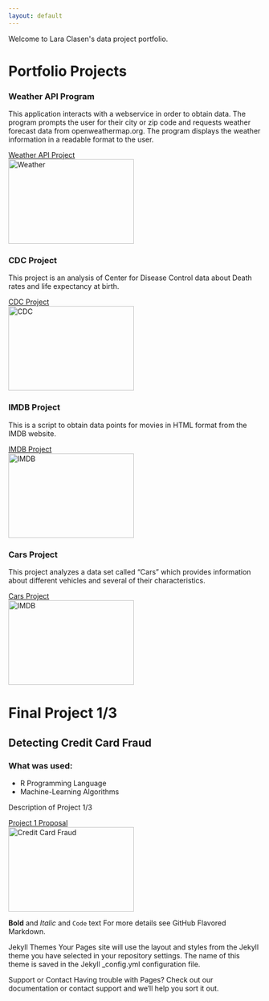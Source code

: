 ```yaml
---
layout: default
---
```


Welcome to Lara Clasen's data project portfolio.

# Portfolio Projects
### Weather API Program
This application interacts with a webservice in order to obtain data. The program prompts the user for their city or zip code and requests weather forecast data from openweathermap.org. The program displays the weather information in a readable format to the user.

[Weather API Project](https://github.com/LLClasen/WeatherAPI)<br/>
<img src="https://openweathermap.org/themes/openweathermap/assets/img/new-history-forecast-bulk.png" width="250" height="168" title="Weather">

### CDC Project
This project is an analysis of Center for Disease Control data about Death rates and life expectancy at birth.

[CDC Project](https://github.com/LLClasen/CDC-Project)<br/>
<img src="https://files.hiv.gov/s3fs-public/cdc-logo-fullframe-internal.jpg" width="250" height="168" title="CDC">


### IMDB Project
This is a script to obtain data points for movies in HTML format from the IMDB website.

[IMDB Project](https://github.com/LLClasen/IMDB-Project)<br/>
<img src="https://pmcvariety.files.wordpress.com/2017/02/imdb1.png" width="250" height="168" title="IMDB">

### Cars Project
This project analyzes a data set called “Cars” which provides information about different vehicles and several of their characteristics.

[Cars Project](https://github.com/LLClasen/Cars-Data-Set)<br/>
<img src="https://www.carconnectioninc.com/images/styles/s59r_fxslide1.jpg" width="250" height="168" title="IMDB">


# Final Project 1/3
## Detecting Credit Card Fraud
### What was used:

- R Programming Language
- Machine-Learning Algorithms

Description of Project 1/3

[Project 1 Proposal](https://github.com/LLClasen/LLClasen.github.io/blob/master/DSC%20680%20Project%201%20Proposal.docx)<br/>
<img src="https://www.paymentsjournal.com/wp-content/uploads/2019/02/hack-3671982_1920-1.jpg" width="250" height="168" title="Credit Card Fraud">


**Bold** and _Italic_ and `Code` text
For more details see GitHub Flavored Markdown.

Jekyll Themes
Your Pages site will use the layout and styles from the Jekyll theme you have selected in your repository settings. The name of this theme is saved in the Jekyll _config.yml configuration file.

Support or Contact
Having trouble with Pages? Check out our documentation or contact support and we’ll help you sort it out.
